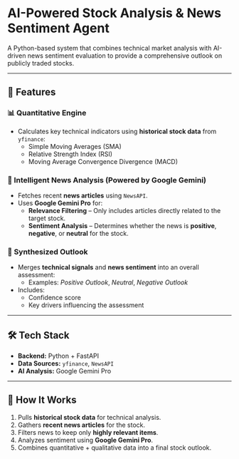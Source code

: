 # AI-Powered Stock Analysis & News Sentiment Agent

A Python-based system that combines technical market analysis with AI-driven news sentiment evaluation to provide a comprehensive outlook on publicly traded stocks.

---

## 🚀 Features

### 📊 Quantitative Engine
- Calculates key technical indicators using **historical stock data** from `yfinance`:
  - Simple Moving Averages (SMA)
  - Relative Strength Index (RSI)
  - Moving Average Convergence Divergence (MACD)

### 📰 Intelligent News Analysis (Powered by Google Gemini)
- Fetches recent **news articles** using `NewsAPI`.
- Uses **Google Gemini Pro** for:
  - **Relevance Filtering** – Only includes articles directly related to the target stock.
  - **Sentiment Analysis** – Determines whether the news is **positive**, **negative**, or **neutral** for the stock.

### 🧠 Synthesized Outlook
- Merges **technical signals** and **news sentiment** into an overall assessment:
  - Examples: _Positive Outlook_, _Neutral_, _Negative Outlook_
- Includes:
  - Confidence score
  - Key drivers influencing the assessment

---

## 🛠️ Tech Stack
- **Backend:** Python + FastAPI
- **Data Sources:** `yfinance`, `NewsAPI`
- **AI Analysis:** Google Gemini Pro

---

## 📌 How It Works
1. Pulls **historical stock data** for technical analysis.
2. Gathers **recent news articles** for the stock.
3. Filters news to keep only **highly relevant items**.
4. Analyzes sentiment using **Google Gemini Pro**.
5. Combines quantitative + qualitative data into a final stock outlook.
